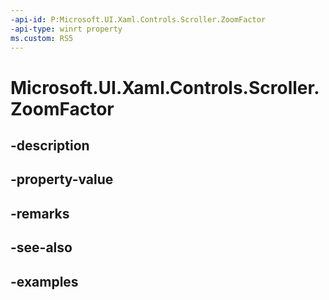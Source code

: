 ```yaml
---
-api-id: P:Microsoft.UI.Xaml.Controls.Scroller.ZoomFactor
-api-type: winrt property
ms.custom: RS5
---
```


<!-- Property syntax.
public float ZoomFactor { get; }
-->

# Microsoft.UI.Xaml.Controls.Scroller.ZoomFactor

## -description

## -property-value

## -remarks

## -see-also

## -examples


